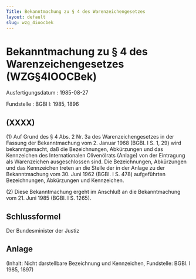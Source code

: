 ```yaml
---
Title: Bekanntmachung zu § 4 des Warenzeichengesetzes
layout: default
slug: wzg_4ioocbek
---
```


# Bekanntmachung zu § 4 des Warenzeichengesetzes (WZG§4IOOCBek)

Ausfertigungsdatum
:   1985-08-27

Fundstelle
:   BGBl I: 1985, 1896



## (XXXX)

(1) Auf Grund des § 4 Abs. 2 Nr. 3a des Warenzeichengesetzes in der
Fassung der Bekanntmachung vom 2. Januar 1968 (BGBl. I S. 1, 29) wird
bekanntgemacht, daß die Bezeichnungen, Abkürzungen und das Kennzeichen
des Internationalen Olivenölrats (Anlage) von der Eintragung als
Warenzeichen ausgeschlossen sind. Die Bezeichnungen, Abkürzungen und
das Kennzeichen treten an die Stelle der in der Anlage zu der
Bekanntmachung vom 30. Juni 1962 (BGBl. I S. 478) aufgeführten
Bezeichnungen, Abkürzungen und Kennzeichen.

(2) Diese Bekanntmachung ergeht im Anschluß an die Bekanntmachung vom
21\. Juni 1985 (BGBl. I S. 1265).


## Schlussformel

Der Bundesminister der Justiz


## Anlage

(Inhalt: Nicht darstellbare Bezeichnung und Kennzeichen,
Fundstelle: BGBl. I 1985, 1897)

